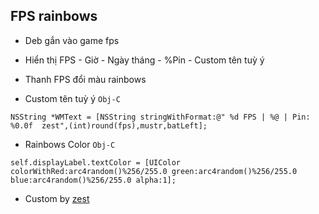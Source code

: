 ## FPS rainbows

- Deb gắn vào game fps
- Hiển thị FPS - Giờ - Ngày tháng - %Pin - Custom tên tuỳ ý
- Thanh FPS đổi màu rainbows

- Custom tên tuỳ ý `Obj-C`
```obj-c
NSString *WMText = [NSString stringWithFormat:@" %d FPS | %@ | Pin: %0.0f  zest",(int)round(fps),mustr,batLeft]; 
```
- Rainbows Color `Obj-C`
```obj-c
self.displayLabel.textColor = [UIColor colorWithRed:arc4random()%256/255.0 green:arc4random()%256/255.0 blue:arc4random()%256/255.0 alpha:1];
```

- Custom by [zest](https://github.com/zesttbz)
